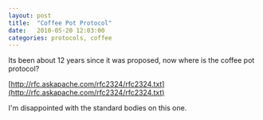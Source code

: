 ```yaml
---
layout: post
title:  "Coffee Pot Protocol"
date:   2010-05-20 12:03:00
categories: protocols, coffee
---
```


Its been about 12 years since it was proposed, now where is the coffee pot protocol?

[http://rfc.askapache.com/rfc2324/rfc2324.txt](http://rfc.askapache.com/rfc2324/rfc2324.txt)

I'm disappointed with the standard bodies on this one.